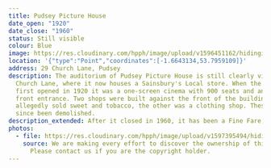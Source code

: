 ```yaml
---
title: Pudsey Picture House
date_open: "1920"
date_close: "1960"
status: Still visible
colour: Blue
image: https://res.cloudinary.com/hpph/image/upload/v1596451162/hidinginplainsight/pudseypicturehouse.svg
location: '{"type":"Point","coordinates":[-1.6643134,53.7959109]}'
address: 29 Church Lane, Pudsey
description: The auditorium of Pudsey Picture House is still clearly visible on
  Church Lane, where it now houses a Sainsbury's Local store. When the cinema
  first opened in 1920 it was a one-screen cinema with 900 seats and an unusual
  front entrance. Two shops were built against the front of the building, one
  allegedly sold sweet and tobacco, the other was a clothing shop. These have
  since been demolished.
description_extended: After it closed in 1960, it has been a Fine Fare, a Co-op and a Kwik Save.
photos:
  - file: https://res.cloudinary.com/hpph/image/upload/v1597395494/hidinginplainsight/Pudsey_Picture_House.jpg
    source: We are making every effort to discover the ownership of this photo.
      Please contact us if you are the copyright holder.
---
```

